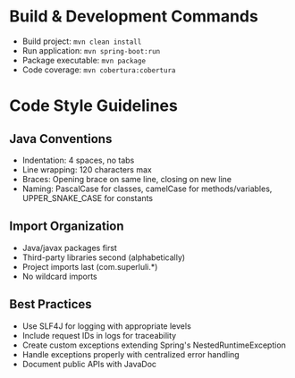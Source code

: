 # Build & Development Commands

- Build project: `mvn clean install`
- Run application: `mvn spring-boot:run`
- Package executable: `mvn package`
- Code coverage: `mvn cobertura:cobertura`

# Code Style Guidelines

## Java Conventions
- Indentation: 4 spaces, no tabs
- Line wrapping: 120 characters max
- Braces: Opening brace on same line, closing on new line
- Naming: PascalCase for classes, camelCase for methods/variables, UPPER_SNAKE_CASE for constants

## Import Organization
- Java/javax packages first
- Third-party libraries second (alphabetically)
- Project imports last (com.superluli.*)
- No wildcard imports

## Best Practices
- Use SLF4J for logging with appropriate levels
- Include request IDs in logs for traceability
- Create custom exceptions extending Spring's NestedRuntimeException
- Handle exceptions properly with centralized error handling
- Document public APIs with JavaDoc